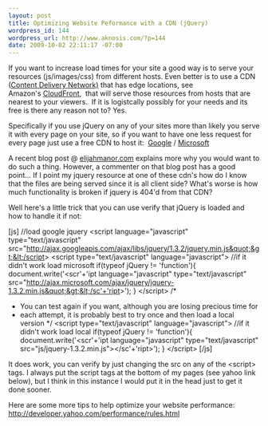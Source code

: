 ```yaml
--- 
layout: post
title: Optimizing Website Peformance with a CDN (jQuery)
wordpress_id: 144
wordpress_url: http://www.aknosis.com/?p=144
date: 2009-10-02 22:11:17 -07:00
---
```

If you want to increase load times for your site a good way is to serve your resources (js/images/css) from different hosts. Even better is to use a CDN (<a href="http://en.wikipedia.org/wiki/Content_delivery_network">Content Delivery Network)</a> that has edge locations, see Amazon's <a href="http://aws.amazon.com/cloudfront/">CloudFront</a>,  that will serve those resources from hosts that are nearest to your viewers.  If it is logistcally possibly for your needs and its free is there any reason not to? Yes.

Specifically if you use jQuery on any of your sites more than likely you serve it with every page on your site, so if you want to have one less request for every page just use a free CDN to host it:  <a href="http://code.google.com/apis/ajaxlibs/documentation/">Google</a> / <a href="http://weblogs.asp.net/scottgu/archive/2009/09/15/announcing-the-microsoft-ajax-cdn.aspx">Microsoft </a>

A recent blog post @ <a href="http://elijahmanor.com/webdevdotnet/post/Increase-Your-Website-Performance-by-Hosting-jQuery-with-a-CDN.aspx" target="_blank">elijahmanor.com</a> explains more why you would want to do such a thing. However, a commenter on that blog post has a good point... If I point my jquery resource at one of these cdn's how do I know that the files are being served since it is all client side? What's worse is how much functionality is broken if jquery is 404'd from that CDN?

Well here's a little trick that you can use verify that jQuery is loaded and how to handle it if not:

<!--more-->

[js]
//load google jquery
&lt;script language=&quot;javascript&quot; type=&quot;text/javascript&quot; src=&quot;http://ajax.googleapis.com/ajax/libs/jquery/1.3.2/jquery.min.js&quot;&gt;&lt;/script&gt;
&lt;script type=&quot;text/javascript&quot; language=&quot;javascript&quot;&gt;
//if it didn't work load microsoft
	if(typeof jQuery != 'function'){
		document.write('&lt;scr'+'ipt language=&quot;javascript&quot; type=&quot;text/javascript&quot; src=&quot;http://ajax.microsoft.com/ajax/jquery/jquery-1.3.2.min.js&quot;&gt;&lt;/sc'+'ript&gt;');
	}
&lt;/script&gt;
/*
* You can test again if you want, although you are losing precious time for
* each attempt, it is probably best to try once and then load a local version
*/
&lt;script type=&quot;text/javascript&quot; language=&quot;javascript&quot;&gt;
//if it didn't work load local
	if(typeof jQuery != 'function'){
		document.write('&lt;scr'+'ipt language=&quot;javascript&quot; type=&quot;text/javascript&quot; src=&quot;js/jquery-1.3.2.min.js&quot;&gt;&lt;/sc'+'ript&gt;');
	}
&lt;/script&gt;
[/js]

It does work, you can verify by just changing the src on any of the &lt;script&gt; tags. I always put the script tags at the bottom of my pages (see yahoo link below), but I think in this instance I would put it in the head just to get it done sooner.

Here are some more tips to help optimize your website performance: <a href="http://developer.yahoo.com/performance/rules.html">http://developer.yahoo.com/performance/rules.html</a>
